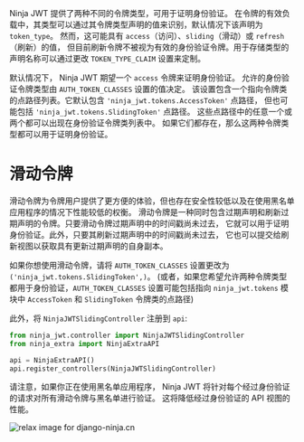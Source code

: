 
Ninja JWT 提供了两种不同的令牌类型，可用于证明身份验证。
在令牌的有效负载中，其类型可以通过其令牌类型声明的值来识别，默认情况下该声明为 `token_type`。
然而，这可能具有 `access`（访问）、`sliding`（滑动）或 `refresh`（刷新）的值，
但目前刷新令牌不被视为有效的身份验证令牌。用于存储类型的声明名称可以通过更改 `TOKEN_TYPE_CLAIM` 设置来定制。

默认情况下， Ninja JWT 期望一个 `access` 令牌来证明身份验证。
允许的身份验证令牌类型由 `AUTH_TOKEN_CLASSES` 设置的值决定。 
该设置包含一个指向令牌类的点路径列表。它默认包含 `'ninja_jwt.tokens.AccessToken'` 点路径，
但也可能包括 `'ninja_jwt.tokens.SlidingToken'` 点路径。
这些点路径中的任意一个或两个都可以出现在身份验证令牌类列表中。
如果它们都存在，那么这两种令牌类型都可以用于证明身份验证。

滑动令牌
==============

滑动令牌为令牌用户提供了更方便的体验，但也存在安全性较低以及在使用黑名单应用程序的情况下性能较低的权衡。
滑动令牌是一种同时包含过期声明和刷新过期声明的令牌。只要滑动令牌过期声明中的时间戳尚未过去，
它就可以用于证明身份验证。此外，只要其刷新过期声明中的时间戳尚未过去，
它也可以提交给刷新视图以获取具有更新过期声明的自身副本。

如果你想使用滑动令牌，请将 `AUTH_TOKEN_CLASSES` 设置更改为 `('ninja_jwt.tokens.SlidingToken',)`。
(或者，如果您希望允许两种令牌类型都用于身份验证，`AUTH_TOKEN_CLASSES` 设置可能包括指向 `ninja_jwt.tokens` 
模块中 `AccessToken` 和 `SlidingToken` 令牌类的点路径)

此外，将 `NinjaJWTSlidingController` 注册到 `api`:
```python
from ninja_jwt.controller import NinjaJWTSlidingController
from ninja_extra import NinjaExtraAPI

api = NinjaExtraAPI()
api.register_controllers(NinjaJWTSlidingController)

```

请注意，如果你正在使用黑名单应用程序， Ninja JWT 将针对每个经过身份验证的请求对所有滑动令牌与黑名单进行验证。
这将降低经过身份验证的 API 视图的性能。

<img style="object-fit: cover; object-position: 50% 50%;" alt="relax image for django-ninja.cn" loading="lazy" fetchpriority="auto" aria-hidden="true" draggable="false" src="https://picsum.photos/825/47.jpg">
